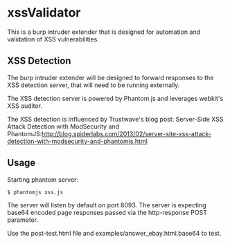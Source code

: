 xssValidator
============

This is a burp intruder extender that is designed for automation and validation of XSS
vulnerabilities.


XSS Detection
-------------

The burp intruder extender will be designed to forward responses to the XSS detection
server, that will need to be running externally. 

The XSS detection server is powered by Phantom.js and leverages webkit's XSS auditor.

The XSS detection is influenced by Trustwave's blog post: Server-Side XSS Attack Detection with ModSecurity and PhantomJS:http://blog.spiderlabs.com/2013/02/server-site-xss-attack-detection-with-modsecurity-and-phantomjs.html

Usage
-----

Starting phantom server:

	$ phantomjs xss.js 

The server will listen by default on port 8093. The server is expecting base64 encoded page responses passed via the http-response POST parameter.

Use the post-test.html file and examples/answer_ebay.html.base64 to test.

